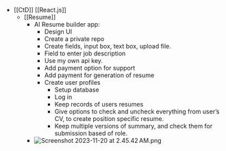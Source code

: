 - [[CtD]] [[React.js]]
	- [[Resume]]
		- AI Resume builder app:
			- Design UI
			- Create a private repo
			- Create fields, input box, text box, upload file.
			- Field to enter job description
			- Use my own api key.
			- Add payment option for support
			- Add payment for generation of resume
			- Create user profiles
				- Setup database
				- Log in
				- Keep records of users resumes
				- Give options to check and uncheck everything from user’s CV, to create position specific resume.
				- Keep multiple versions of summary, and check them for submission based of role.
		- ![Screenshot 2023-11-20 at 2.45.42 AM.png](../assets/Screenshot_2023-11-20_at_2.45.42 AM_1700467314291_0.png)